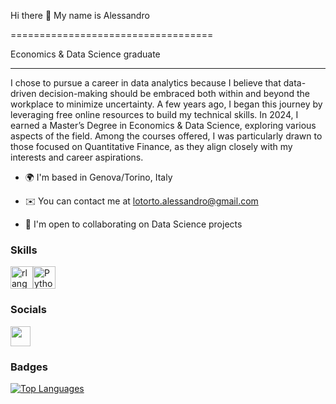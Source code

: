 Hi there 👋 My name is Alessandro

===================================
 
Economics & Data Science graduate

--------------------
 
I chose to pursue a career in data analytics because I believe that data-driven decision-making should be embraced both within and beyond the workplace to minimize uncertainty. A few years ago, I began this journey by leveraging free online resources to build my technical skills. In 2024, I earned a Master’s Degree in Economics & Data Science, exploring various aspects of the field. Among the courses offered, I was particularly drawn to those focused on Quantitative Finance, as they align closely with my interests and career aspirations.
 
* 🌍  I'm based in Genova/Torino, Italy

* ✉️  You can contact me at [lotorto.alessandro@gmail.com](mailto:lotorto.alessandro@gmail.com)

* 🤝  I'm open to collaborating on Data Science projects
 
### Skills
 
 
<p align="left">
<a href="https://www.r-project.org/" target="_blank" rel="noreferrer"><img src="https://raw.githubusercontent.com/danielcranney/readme-generator/main/public/icons/skills/rlang-colored.svg" width="36" height="36" alt="rlang" /></a><a href="https://www.python.org/" target="_blank" rel="noreferrer"><img src="https://raw.githubusercontent.com/danielcranney/readme-generator/main/public/icons/skills/python-colored.svg" width="36" height="36" alt="Python" /></a>
</p>
 
 
### Socials
 
<p align="left"> <a href="https://www.github.com/fedemilanesio" target="_blank" rel="noreferrer"> <picture> <source media="(prefers-color-scheme: dark)" srcset="https://raw.githubusercontent.com/danielcranney/readme-generator/main/public/icons/socials/github-dark.svg" /> <source media="(prefers-color-scheme: light)" srcset="https://raw.githubusercontent.com/danielcranney/readme-generator/main/public/icons/socials/github.svg" /> <img src="https://raw.githubusercontent.com/danielcranney/readme-generator/main/public/icons/socials/github.svg" width="32" height="32" /> </picture> </a></p>
 
### Badges
 
<a href="https://github.com/fedemilanesio" align="left"><img src="https://github-readme-stats.vercel.app/api/top-langs/?username=fedemilanesio&langs_count=10&title_color=0891b2&text_color=ffffff&icon_color=0891b2&bg_color=1c1917&hide_border=true&locale=en&custom_title=Top%20%Languages" alt="Top Languages" /></a>

 
 
